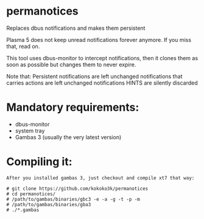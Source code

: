 # permanotices
Replaces dbus notifications and makes them persistent

Plasma 5 does not keep unread notifications forever anymore.
If you miss that, read on.

This tool uses dbus-monitor to intercept notifications,
then it clones them as soon as possible but changes them
to never expire.

Note that:
Persistent notifications are left unchanged
notifications that carries actions are left unchanged
notifications HINTS are silently discarded



Mandatory requirements:
======
  * dbus-monitor
  * system tray 
  * Gambas 3 (usually the very latest version)


Compiling it:
======
```
After you installed gambas 3, just checkout and compile xt7 that way:

# git clone https://github.com/kokoko3k/permanotices
# cd permanotices/
# /path/to/gambas/binaries/gbc3 -e -a -g -t -p -m
# /path/to/gambas/binaries/gba3
# ./*.gambas
